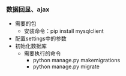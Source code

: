 ### 数据回显、ajax
* 需要的包
    * 安装命令：pip install mysqlclient
* 配置settings中的参数
* 初始化数据库
    * 需要执行的命令
        * python manage.py makemigrations
        * python manage.py migrate

